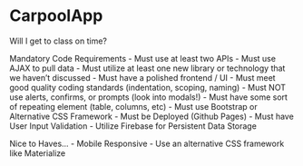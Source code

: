 # CarpoolApp
Will I get to class on time?

Mandatory Code Requirements
	- Must use at least two APIs
	- Must use AJAX to pull data
	- Must utilize at least one new library or technology that we haven’t discussed
	- Must have a polished frontend / UI
	- Must meet good quality coding standards (indentation, scoping, naming)
	- Must NOT use alerts, confirms, or prompts (look into modals!)
	- Must have some sort of repeating element (table, columns, etc)
	- Must use Bootstrap or Alternative CSS Framework
	- Must be Deployed (Github Pages)
	- Must have User Input Validation
	- Utilize Firebase for Persistent Data Storage

Nice to Haves...
	- Mobile Responsive
	- Use an alternative CSS framework like Materialize


